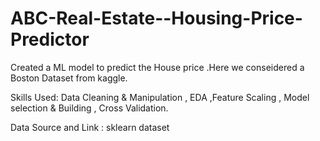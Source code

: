 # ABC-Real-Estate--Housing-Price-Predictor

Created a ML model to predict the House price .Here we conseidered a Boston Dataset from kaggle.

Skills Used: Data Cleaning & Manipulation , EDA ,Feature Scaling , Model selection & Building , Cross Validation. 

Data Source and Link : sklearn dataset
